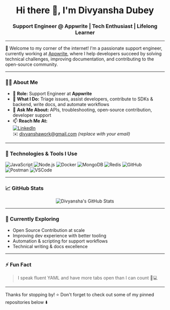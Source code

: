 <h1 align="center">Hi there 👋, I'm Divyansha Dubey</h1>
<h3 align="center">Support Engineer @ Appwrite | Tech Enthusiast | Lifelong Learner</h3>

---

🌟 Welcome to my corner of the internet! I'm a passionate support engineer, currently working at [Appwrite](https://appwrite.io), where I help developers succeed by solving technical challenges, improving documentation, and contributing to the open-source community.

---

### 👩‍💻 About Me

- 💼 **Role:** Support Engineer at **Appwrite**
- 🔧 **What I Do:** Triage issues, assist developers, contribute to SDKs & backend, write docs, and automate workflows
- 💬 **Ask Me About:** APIs, troubleshooting, open-source contribution, developer support
- 📫 **Reach Me At:**  
  [![LinkedIn](https://img.shields.io/badge/-Divyansha%20Dubey-blue?style=flat&logo=linkedin&logoColor=white)](https://linkedin.com/in/divyansha23)  
  ✉️ divyanshawork@gmail.com *(replace with your email)*

---

### 🚀 Technologies & Tools I Use

![JavaScript](https://img.shields.io/badge/-JavaScript-F7DF1E?logo=javascript&logoColor=black)
![Node.js](https://img.shields.io/badge/-Node.js-339933?logo=node.js&logoColor=white)
![Docker](https://img.shields.io/badge/-Docker-2496ED?logo=docker&logoColor=white)
![MongoDB](https://img.shields.io/badge/-MongoDB-47A248?logo=mongodb&logoColor=white)
![Redis](https://img.shields.io/badge/-Redis-DC382D?logo=redis&logoColor=white)
![GitHub](https://img.shields.io/badge/-GitHub-181717?logo=github)
![Postman](https://img.shields.io/badge/-Postman-FF6C37?logo=postman&logoColor=white)
![VSCode](https://img.shields.io/badge/-VSCode-007ACC?logo=visual-studio-code&logoColor=white)

---

### 📈 GitHub Stats

<p align="center">
  <img src="https://github-readme-stats.vercel.app/api?username=Divyansha23&show_icons=true&theme=tokyonight" alt="Divyansha's GitHub Stats" />
</p>


---

### 🌱 Currently Exploring

- Open Source Contribution at scale
- Improving dev experience with better tooling
- Automation & scripting for support workflows
- Technical writing & docs excellence

---

### ⚡ Fun Fact

> I speak fluent YAML and have more tabs open than I can count 🧠💻

---

Thanks for stopping by! ⭐️ Don't forget to check out some of my pinned repositories below ⬇️  
